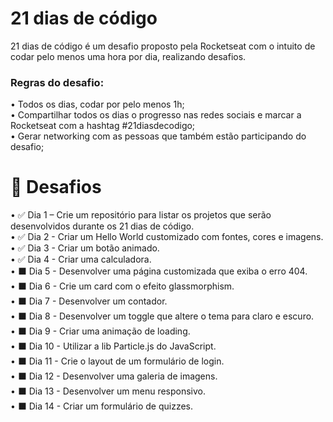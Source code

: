 <h1>21 dias de código</h1> 
<p>21 dias de código é um desafio proposto pela Rocketseat com o intuito de codar pelo menos uma hora por dia, realizando desafios.</p>
<h3>Regras do desafio: </h3>
• Todos os dias, codar por pelo menos 1h; <br>
• Compartilhar todos os dias o progresso nas redes sociais e marcar a Rocketseat com a hashtag #21diasdecodigo; <br>
• Gerar networking com as pessoas que também estão participando do desafio;

### <h1>🎯 Desafios</h1>
• ✅ Dia 1 – Crie um repositório para listar os projetos que serão desenvolvidos durante os 21 dias de código. <br>
• ✅ Dia 2 - Criar um Hello World customizado com fontes, cores e imagens. <br>
• ✅ Dia 3 - Criar um botão animado. <br>
• ✅ Dia 4 - Criar uma calculadora. <br>
• ⬛ Dia 5 - Desenvolver uma página customizada que exiba o erro 404. <br>
• ⬛ Dia 6 - Crie um card com o efeito glassmorphism. <br>
• ⬛ Dia 7 - Desenvolver um contador. <br>
• ⬛ Dia 8 - Desenvolver um toggle que altere o tema para claro e escuro. <br>
• ⬛ Dia 9 - Criar uma animação de loading. <br>
• ⬛ Dia 10 - Utilizar a lib Particle.js do JavaScript. <br>
• ⬛ Dia 11 - Crie o layout de um formulário de login. <br>
• ⬛ Dia 12 - Desenvolver uma galeria de imagens. <br>
• ⬛ Dia 13 - Desenvolver um menu responsivo. <br>
• ⬛ Dia 14 - Criar um formulário de quizzes.

